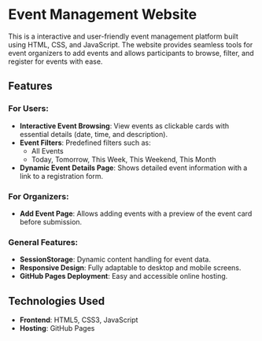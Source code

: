 # Event Management Website

This is a interactive and user-friendly event management platform built using HTML, CSS, and JavaScript. The website provides seamless tools for event organizers to add events and allows participants to browse, filter, and register for events with ease.

## Features

### For Users:
- **Interactive Event Browsing**: View events as clickable cards with essential details (date, time, and description).
- **Event Filters**: Predefined filters such as:
  - All Events
  - Today, Tomorrow, This Week, This Weekend, This Month
- **Dynamic Event Details Page**: Shows detailed event information with a link to a registration form.

### For Organizers:
- **Add Event Page**: Allows adding events with a preview of the event card before submission.

### General Features:
- **SessionStorage**: Dynamic content handling for event data.
- **Responsive Design**: Fully adaptable to desktop and mobile screens.
- **GitHub Pages Deployment**: Easy and accessible online hosting.

## Technologies Used
- **Frontend**: HTML5, CSS3, JavaScript
- **Hosting**: GitHub Pages
